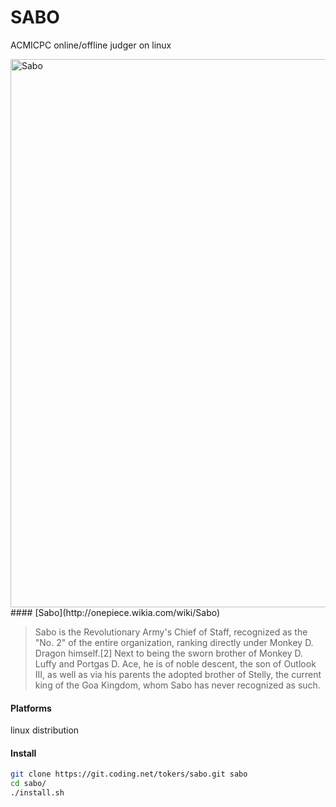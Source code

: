 # SABO 

ACMICPC online/offline judger on linux


<img src="http://easyread.ph.126.net/Hc4UI1eibQl6sLCQhoP5Lg==/7917053267012028245.jpg" width="600" height="877" alt="Sabo"/>
#### [Sabo](http://onepiece.wikia.com/wiki/Sabo)

> Sabo is the Revolutionary Army's Chief of Staff, recognized as the "No. 2" of
> the entire organization, ranking directly under Monkey D. Dragon himself.[2]
> Next to being the sworn brother of Monkey D. Luffy and Portgas D. Ace, he is of
> noble descent, the son of Outlook III, as well as via his parents the adopted
> brother of Stelly, the current king of the Goa Kingdom, whom Sabo has never
> recognized as such.


#### Platforms
linux distribution

#### Install

```bash
git clone https://git.coding.net/tokers/sabo.git sabo
cd sabo/
./install.sh
```
